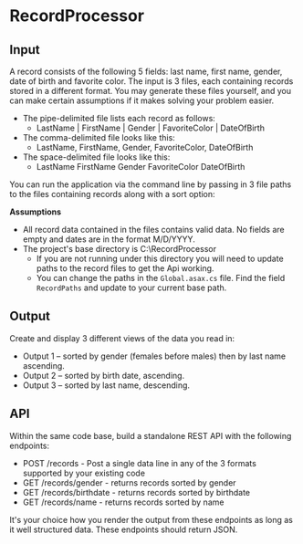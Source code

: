 # RecordProcessor

## Input
A record consists of the following 5 fields: last name, first name, gender, date of birth and favorite color. The input is 3 files, each containing records stored in a different format. You may generate these files yourself, and you can make certain assumptions if it makes solving your problem easier.
* The pipe-delimited file lists each record as follows: 
  * LastName | FirstName | Gender | FavoriteColor | DateOfBirth
* The comma-delimited file looks like this: 
  * LastName, FirstName, Gender, FavoriteColor, DateOfBirth
* The space-delimited file looks like this: 
  * LastName FirstName Gender FavoriteColor DateOfBirth

You can run the application via the command line by passing in 3 file paths to the files containing records along with a sort option: 
  
**Assumptions**
* All record data contained in the files contains valid data.  No fields are empty and dates are in the format M/D/YYYY.
* The project's base directory is C:\RecordProcessor
  * If you are not running under this directory you will need to update paths to the record files to get the Api working.
  * You can change the paths in the `Global.asax.cs` file.  Find the field `RecordPaths` and update to your current base path.
  
## Output
Create and display 3 different views of the data you read in:
* Output 1 – sorted by gender (females before males) then by last name ascending.
* Output 2 – sorted by birth date, ascending.
* Output 3 – sorted by last name, descending.

## API
Within the same code base, build a standalone REST API with the following endpoints:
* POST /records - Post a single data line in any of the 3 formats supported by your existing code
* GET /records/gender - returns records sorted by gender
* GET /records/birthdate - returns records sorted by birthdate
* GET /records/name - returns records sorted by name

It's your choice how you render the output from these endpoints as long as it well structured data. These endpoints should return JSON.
